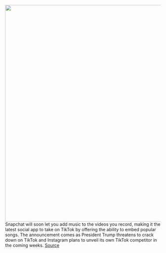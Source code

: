 <img src='https://cdn.vox-cdn.com/thumbor/PkQDJ91oQ0FsLwWq2L5VaCzHZFg=/0x0:4026x2684/1200x800/filters:focal(1691x1020:2335x1664)/cdn.vox-cdn.com/uploads/chorus_image/image/67149200/snap_music.0.jpg' width='700px' /><br/>
Snapchat will soon let you add music to the videos you record, making it the latest social app to take on TikTok by offering the ability to embed popular songs. The announcement comes as President Trump threatens to crack down on TikTok and Instagram plans to unveil its own TikTok competitor in the coming weeks.
<a href='https://www.theverge.com/2020/8/3/21352680/snapchat-music-embed-tiktok-competitor'> Source <a/>